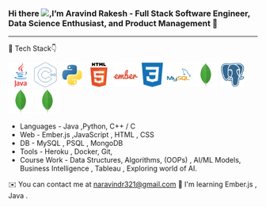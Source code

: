 ### Hi there <img src="https://raw.githubusercontent.com/MartinHeinz/MartinHeinz/master/wave.gif" width="30px">,I’m Aravind Rakesh - Full Stack Software Engineer, Data Science Enthusiast, and Product Management 👋 

---

🧰 Tech Stack👇

<img src ="https://github.com/devicons/devicon/blob/master/icons/java/java-original-wordmark.svg" alt="Ember Logo" width="50" height="50"/><img src ="https://github.com/devicons/devicon/blob/master/icons/cplusplus/cplusplus-line.svg" alt="Ember Logo" width="50" height="50"/>
<img src ="https://github.com/devicons/devicon/blob/master/icons/python/python-original.svg" alt="Ember Logo" width="50" height="50"/>
<img src ="https://github.com/devicons/devicon/blob/master/icons/html5/html5-original-wordmark.svg" alt="Ember Logo" width="50" height="50"/>
<img src ="https://github.com/devicons/devicon/blob/master/icons/ember/ember-original-wordmark.svg" alt="Ember Logo" width="50" height="50"/>
<img src ="https://github.com/devicons/devicon/blob/master/icons/css3/css3-plain.svg" alt="Ember Logo" width="50" height="50"/>
<img src ="https://github.com/devicons/devicon/blob/master/icons/mysql/mysql-original-wordmark.svg" alt="Ember Logo" width="50" height="50"/>
<img src ="https://github.com/devicons/devicon/blob/master/icons/mongodb/mongodb-original.svg" alt="Ember Logo" width="50" height="50"/>
<img src ="https://github.com/devicons/devicon/blob/master/icons/postgresql/postgresql-plain.svg" alt="Ember Logo" width="50" height="50"/>
<img src ="https://github.com/devicons/devicon/blob/master/icons/mongodb/mongodb-original.svg" alt="Ember Logo" width="50" height="50"/>
<img src ="https://github.com/devicons/devicon/blob/master/icons/mongodb/mongodb-original.svg" alt="Ember Logo" width="50" height="50"/>




- Languages - Java ,Python, C++ / C
- Web - Ember.js ,JavaScript , HTML , CSS
- DB - MySQL , PSQL , MongoDB
- Tools - Heroku , Docker, Git, 
- Course Work - Data Structures, Algorithms, (OOPs) , AI/ML Models, Business Intelligence , Tableau , Exploring world of AI.

✉️ You can contact me at naravindr321@gmail.com 
🧠 I'm learning Ember.js , Java .


<!---
NARAVINDR321/NARAVINDR321 is a ✨ special ✨ repository because its `README.md` (this file) appears on your GitHub profile.
You can click the Preview link to take a look at your changes.
--->
